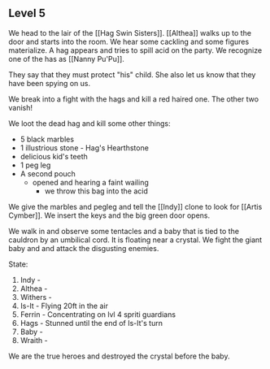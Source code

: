 ## Level 5

We head to the lair of the [[Hag Swin Sisters]].  [[Althea]] walks up to the door and starts into the room. We hear some cackling and some figures materialize. A hag appears and tries to spill acid on the party. We recognize one of the has as [[Nanny Pu'Pu]].

They say that they must protect "his" child. She also let us know that they have been spying on us. 

We break into a fight with the hags and kill a red haired one. The other two vanish! 

We loot the dead hag and kill some other things:
- 5 black marbles
- 1 illustrious stone - Hag's Hearthstone
- delicious kid's teeth
- 1 peg leg
- A second pouch 
	- opened and hearing a faint wailing
		- we throw this bag into the acid


We give the marbles and pegleg and tell the [[Indy]] clone to look for [[Artis Cymber]]. We insert the keys and the big green door opens.

We walk in and observe some tentacles and a baby that is tied to the cauldron by an umbilical cord. It is floating near a crystal. We fight the giant baby and and attack the disgusting enemies.

State:
1. Indy - 
2. Althea  - 
3. Withers - 
4. Is-It - Flying 20ft in the air
5. Ferrin - Concentrating on lvl 4 spriti guardians
6. Hags - Stunned until the end of Is-It's turn
7. Baby - 
8. Wraith - 


We are the true heroes and destroyed the crystal before the baby.